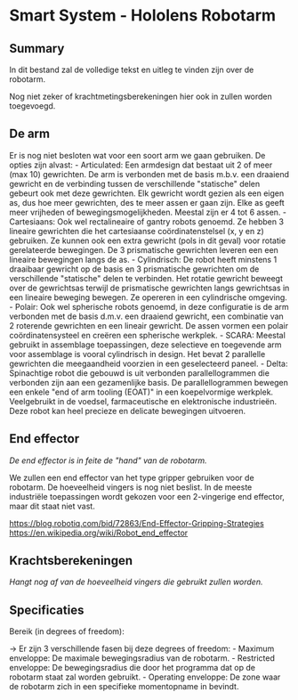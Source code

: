 # Smart System - Hololens Robotarm

## Summary
In dit bestand zal de volledige tekst en uitleg te vinden zijn over de robotarm.

Nog niet zeker of krachtmetingsberekeningen hier ook in zullen worden toegevoegd.

## De arm
Er is nog niet besloten wat voor een soort arm we gaan gebruiken. De opties zijn alvast:
    - Articulated: Een armdesign dat bestaat uit 2 of meer (max 10) gewrichten. De arm is verbonden met de basis m.b.v. een draaiend gewricht en de verbinding tussen de verschillende "statische" delen gebeurt ook met deze gewrichten. Elk gewricht wordt gezien als een eigen as, dus hoe meer gewrichten, des te meer assen er gaan zijn. Elke as geeft meer vrijheden of bewegingsmogelijkheden. Meestal zijn er 4 tot 6 assen.
    - Cartesiaans: Ook wel rectalineaire of gantry robots genoemd. Ze hebben 3 lineaire gewrichten die het cartesiaanse coördinatenstelsel (x, y en z) gebruiken. Ze kunnen ook een extra gewricht (pols in dit geval) voor rotatie gerelateerde bewegingen. De 3 prismatische gewrichten leveren een een lineaire bewegingen langs de as.
    - Cylindrisch: De robot heeft minstens 1 draaibaar gewricht op de basis en 3 prismatische gewrichten om de verschillende "statische" delen te verbinden. Het rotatie gewricht beweegt over de gewrichtsas terwijl de prismatische gewrichten langs gewrichtsas in een lineaire beweging bewegen. Ze opereren in een cylindrische omgeving.
    - Polair: Ook wel spherische robots genoemd, in deze configuratie is de arm verbonden met de basis d.m.v. een draaiend gewricht, een combinatie van 2 roterende gewrichten en een lineair gewricht. De assen vormen een polair coördinatensysteel en creëren een spherische werkplek.
    - SCARA: Meestal gebruikt in assemblage toepassingen, deze selectieve en toegevende arm voor assemblage is vooral cylindrisch in design. Het bevat 2 parallelle gewrichten die meegaandheid voorzien in een geselecteerd paneel.
    - Delta: Spinachtige robot die gebouwd is uit verbonden parallellogrammen die verbonden zijn aan een gezamenlijke basis. De parallellogrammen bewegen een enkele "end of arm tooling (EOAT)" in een koepelvormige werkplek. Veelgebruikt in de voedsel, farmaceutische en elektronische industrieën. Deze robot kan heel precieze en delicate bewegingen uitvoeren.

## End effector
*De end effector is in feite de "hand" van de robotarm.*

We zullen een end effector van het type gripper gebruiken voor de robotarm. De hoeveelheid vingers is nog niet beslist.
    In de meeste industriële toepassingen wordt gekozen voor een 2-vingerige end effector, maar dit staat niet vast.

https://blog.robotiq.com/bid/72863/End-Effector-Gripping-Strategies 
https://en.wikipedia.org/wiki/Robot_end_effector

## Krachtsberekeningen

*Hangt nog af van de hoeveelheid vingers die gebruikt zullen worden.*

## Specificaties
Bereik (in degrees of freedom):

-> Er zijn 3 verschillende fasen bij deze degrees of freedom:
    - Maximum enveloppe: De maximale bewegingsradius van de robotarm.
    - Restricted enveloppe: De bewegingsradius die door het programma dat op de robotarm staat zal worden gebruikt.
    - Operating enveloppe: De zone waar de robotarm zich in een specifieke momentopname in bevindt.